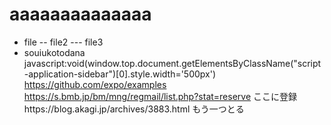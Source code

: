 # aaaaaaaaaaaaaa

- file
-- file2
--- file3
- souiukotodana
		javascript:void(window.top.document.getElementsByClassName("script-application-sidebar")[0].style.width='500px')
https://github.com/expo/examples		https://s.bmb.jp/bm/mng/regmail/list.php?stat=reserve
ここに登録https://blog.akagi.jp/archives/3883.html	もう一つとる	